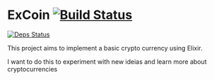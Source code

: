 # ExCoin [![Build Status](https://travis-ci.org/lucca65/ex_coin.svg?branch=master)](https://travis-ci.org/lucca65/ex_coin) 
[![Deps Status](https://beta.hexfaktor.org/badge/all/github/lucca65/ex_coin.svg)](https://beta.hexfaktor.org/github/lucca65/ex_coin)

This project aims to implement a basic crypto currency using Elixir.

I want to do this to experiment with new ideias and learn more about cryptocurrencies
